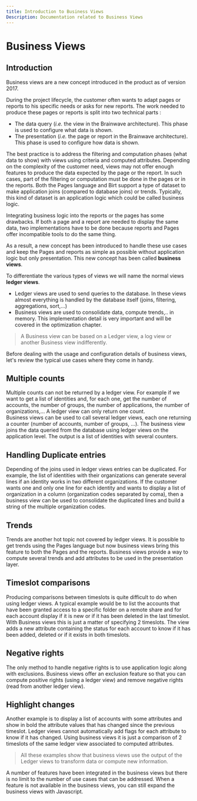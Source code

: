 ```yaml
---
title: Introduction to Business Views
Description: Documentation related to Business Views
---
```


# Business Views

## Introduction

Business views are a new concept introduced in the product as of version 2017.

During the project lifecycle, the customer often wants to adapt pages or reports to his specific needs or asks for new reports. The work needed to produce these pages or reports is split into two technical parts :

- The data query (_i.e._ the view in the Brainwave architecture). This phase is used to configure what data is shown.
- The presentation (_i.e._ the page or report in the Brainwave architecture). This phase is used to configure how data is shown.

The best practice is to address the filtering and computation phases (what data to show) with views using criteria and computed attributes. Depending on the complexity of the customer need, views may not offer enough features to produce the data expected by the page or the report. In such cases, part of the filtering or computation must be done in the pages or in the reports. Both the Pages language and Birt support a type of dataset to make application joins (compared to database joins) or trends. Typically, this kind of dataset is an application logic which could be called business logic.

Integrating business logic into the reports or the pages has some drawbacks. If both a page and a report are needed to display the same data, two implementations have to be done because reports and Pages offer incompatible tools to do the same thing.

As a result, a new concept has been introduced to handle these use cases and keep the Pages and reports as simple as possible without application logic but only presentation. This new concept has been called **business views**.

To differentiate the various types of views we will name the normal views **ledger views**.

- Ledger views are used to send queries to the database. In these views almost everything is handled by the database itself (joins, filtering, aggregations, sort,...)
- Business views are used to consolidate data, compute trends,.. in memory. This implementation detail is very important and will be covered in the optimization chapter.

> A Business view can be based on a Ledger view, a log view or another Business view indifferently.

Before dealing with the usage and configuration details of business views, let's review the typical use cases where they come in handy.

## Multiple counts  

Multiple counts can not be returned by a ledger view. For example if we want to get a list of identities and, for each one, get the number of accounts, the number of groups, the number of applications, the number of organizations,... A ledger view can only return one count.  
Business views can be used to call several ledger views, each one returning a counter (number of accounts, number of groups, ...). The business view joins the data queried from the database using ledger views on the application level. The output is a list of identities with several counters.

## Handling Duplicate entries  

Depending of the joins used in ledger views entries can be duplicated. For example, the list of identities with their organizations can generate several lines if an identity works in two different organizations.
If the customer wants one and only one line for each identity and wants to display a list of organization in a column (organization codes separated by coma), then a business view can be used to consolidate the duplicated lines and build a string of the multiple organization codes.

## Trends  

Trends are another hot topic not covered by ledger views. It is possible to get trends using the Pages language but now business views bring this feature to both the Pages and the reports.
Business views provide a way to compute several trends and add attributes to be used in the presentation layer.

## Timeslot comparisons  

Producing comparisons between timeslots is quite difficult to do when using ledger views. A typical example would be to list the accounts that have been granted access to a specific folder on a remote share and for each account display if it is new or if it has been deleted in the last timeslot.  
With Business views this is just a matter of specifying 2 timeslots. The view adds a new attribute containing the status for each account to know if it has been added, deleted or if it exists in both timeslots.

## Negative rights  

The only method to handle negative rights is to use application logic along with exclusions. Business views offer an exclusion feature so that you can compute positive rights (using a ledger view) and remove negative rights (read from another ledger view).

## Highlight changes  

Another example is to display a list of accounts with some attributes and show in bold the attribute values that has changed since the previous timeslot. Ledger views cannot automatically add flags for each attribute to know if it has changed. Using business views it is just a comparison of 2 timeslots of the same ledger view associated to computed attributes.

> All these examples show that business views use the output of the Ledger views to transform data or compute new information.

A number of features have been integrated in the business views but there is no limit to the number of use cases that can be addressed. When a feature is not available in the business views, you can still expand the business views with Javascript.
